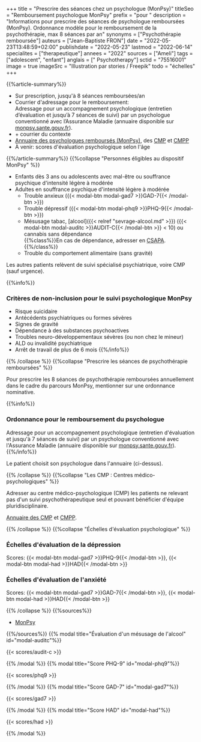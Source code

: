 +++
title = "Prescrire des séances chez un psychologue (MonPsy)"
titleSeo = "Remboursement psychologue MonPsy"
prefix = "pour "
description = "Informations pour prescrire des séances de psychologue remboursées (MonPsy). Ordonnance modèle pour le remboursement de la psychothérapie, max 8 séances par an"
synonyms = ["Psychothérapie remboursée"]
auteurs = ["Jean-Baptiste FRON"]
date = "2022-05-23T13:48:59+02:00"
publishdate = "2022-05-23"
lastmod = "2022-06-14"
specialites = ["therapeutique"]
annees = "2022"
sources = ["Ameli"]
tags = ["adolescent", "enfant"]
anglais = [" Psychotherapy"]
sctid = "75516001"
image = true
imageSrc = "Illustration par stories / Freepik"
todo = "échelles"
+++

{{%article-summary%}}

- Sur prescription, jusqu'à 8 séances remboursées/an
- Courrier d'adressage pour le remboursement:  
  Adressage pour un accompagnement psychologique (entretien d’évaluation et jusqu’à 7 séances de suivi) par un psychologue conventionné avec l’Assurance Maladie (annuaire disponible sur [monpsy.sante.gouv.fr](https://monpsy.sante.gouv.fr/annuaire)).
- \+ courrier du contexte
- [Annuaire des psychologues remboursés (MonPsy)](https://monpsy.sante.gouv.fr/annuaire), des [CMP](https://www.santeenfrance.fr/annuaire/13-centres-medico-psychologiques-cmp-cattp) et [CMPP](https://annuaire.action-sociale.org/etablissements/jeunes-handicapes/centre-medico-psycho-pedagogique--c-m-p-p---189.html)
- À venir: scores d'évaluation psychologique selon l'âge

{{%/article-summary%}}
{{%collapse "Personnes éligibles au dispositif MonPsy" %}}

- Enfants dès 3 ans ou adolescents avec mal-être ou souffrance psychique d'intensité légère à modérée
- Adultes en souffrance psychique d'intensité légère à modérée
  - Trouble anxieux ({{< modal-btn modal-gad7 >}}GAD-7{{< /modal-btn >}})
  - Trouble dépressif ({{< modal-btn modal-phq9 >}}PHQ-9{{< /modal-btn >}})
  - Mésusage tabac, [alcool]({{< relref "sevrage-alcool.md" >}}) ({{< modal-btn modal-auditc >}}AUDIT-C{{< /modal-btn >}} < 10) ou cannabis sans dépendance  
    {{%class%}}En cas de dépendance, adresser en [CSAPA](https://annuaire.action-sociale.org/etablissements/readaptation-sociale/centre-de-soins-accompagnement-prevention-addictologie-197.html).{{%/class%}}
  - Trouble du comportement alimentaire (sans gravité)

Les autres patients relèvent de suivi spécialisé psychiatrique, voire CMP (sauf urgence).

{{%info%}}

### Critères de non-inclusion pour le suivi psychologique MonPsy

- Risque suicidaire
- Antécédents psychiatriques ou formes sévères
- Signes de gravité
- Dépendance à des substances psychoactives
- Troubles neuro-développementaux sévères (ou non chez le mineur)
- ALD ou invalidité psychiatrique
- Arrêt de travail de plus de 6 mois
{{%/info%}}

{{% /collapse %}}
{{%collapse "Prescrire les séances de psychothérapie remboursées" %}}

Pour prescrire les 8 séances de psychothérapie remboursées annuellement dans le cadre du parcours MonPsy, mentionner sur une ordonnance nominative.

{{%info%}}

### Ordonnance pour le remboursement du psychologue

Adressage pour un accompagnement psychologique (entretien d'évaluation et jusqu'à 7 séances de suivi) par un psychologue conventionné avec l'Assurance Maladie (annuaire disponible sur [monpsy.sante.gouv.fr](https://monpsy.sante.gouv.fr/annuaire)).
{{%/info%}}

Le patient choisit son psychologue dans l'annuaire (ci-dessus).

{{% /collapse %}}
{{%collapse "Les CMP : Centres médico-psychologiques" %}}

Adresser au centre médico-psychologique (CMP) les patients ne relevant pas d'un suivi psychothérapeutique seul et pouvant bénéficier d'équipe pluridisciplinaire.

[Annuaire des CMP](https://www.santeenfrance.fr/annuaire/13-centres-medico-psychologiques-cmp-cattp) et [CMPP](https://annuaire.action-sociale.org/etablissements/jeunes-handicapes/centre-medico-psycho-pedagogique--c-m-p-p---189.html).

{{% /collapse %}}
{{%collapse "Échelles d'évaluation psychologique" %}}

### Échelles d'évaluation de la dépression

Scores: {{< modal-btn modal-gad7 >}}PHQ-9{{< /modal-btn >}}, {{< modal-btn modal-had >}}HAD{{< /modal-btn >}}

### Échelles d'évaluation de l'anxiété

Scores: {{< modal-btn modal-gad7 >}}GAD-7{{< /modal-btn >}}, {{< modal-btn modal-had >}}HAD{{< /modal-btn >}}

{{% /collapse %}}
{{%sources%}}

- [MonPsy](https://monpsy.sante.gouv.fr/)

{{%/sources%}}
{{% modal title="Évaluation d'un mésusage de l'alcool" id="modal-auditc"%}}

{{< scores/audit-c >}}

{{% /modal %}}
{{% modal title="Score PHQ-9" id="modal-phq9"%}}

{{< scores/phq9 >}}

{{% /modal %}}
{{% modal title="Score GAD-7" id="modal-gad7"%}}

{{< scores/gad7 >}}

{{% /modal %}}
{{% modal title="Score HAD" id="modal-had"%}}

{{< scores/had >}}

{{% /modal %}}
